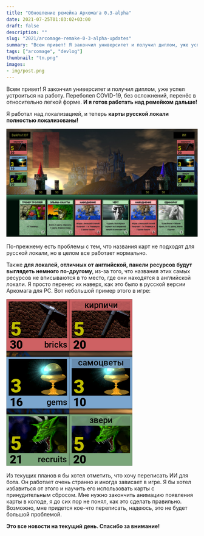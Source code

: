 ```yaml
---
title: "Обновление ремейка Аркомага 0.3-alpha"
date: 2021-07-25T01:03:02+03:00
draft: false
description: ""
slug: "2021/arcomage-remake-0-3-alpha-updates"
summary: "Всем привет! Я закончил университет и получил диплом, уже успел устроиться на работу. Переболел COVID-19, без осложнений, перенёс в относительно легкой форме. И я готов работать над ремейком дальше!"
tags: ["arcomage", "devlog"]
thumbnail: "tn.png"
images:
- img/post.png
---
```

Всем привет! Я закончил университет и получил диплом, уже успел устроиться на работу. Переболел COVID-19, без осложнений, перенёс в относительно легкой форме. **И я готов работать над ремейком дальше!**

Я работал над локализацией, и теперь **карты русской локали полностью локализованы!**

![Скриншот](img/post.png)

По-прежнему есть проблемы с тем, что названия карт не подходят для русской локали, но в целом все работает нормально.

Также **для локалей, отличных от английской, панели ресурсов будут выглядеть немного по-другому**, из-за того, что названия этих самых ресурсов не вписываются в то место, где они находятся в английской локали. Я просто перенес их наверх, как это было в русской версии Аркомага для PC. Вот небольшой пример этого в игре:

![Локализация панелей](img/alt-panels.png)

Из текущих планов я бы хотел отметить, что хочу переписать ИИ для бота. Он работает очень странно и иногда зависает в игре. Я бы хотел избавиться от этого и научить его использовать карты с принудительным сбросом. Мне нужно закончить анимацию появления карты в колоде, я до сих пор не понял, как это сделать правильно. Возможно, мне придется кое-что переписать, надеюсь, это не будет большой проблемой.

**Это все новости на текущий день. Спасибо за внимание!**